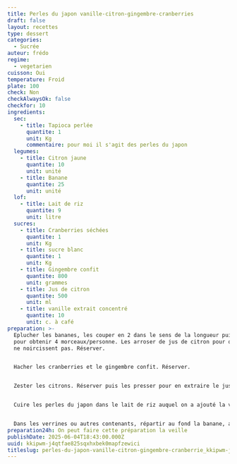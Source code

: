 ```yaml
---
title: Perles du japon vanille-citron-gingembre-cranberries
draft: false
layout: recettes
type: dessert
categories:
  - Sucrée
auteur: frédo
regime:
  - vegetarien
cuisson: Oui
temperature: Froid
plate: 100
check: Non
checkAlwaysOk: false
checkfor: 10
ingredients:
  sec:
    - title: Tapioca perlée
      quantite: 1
      unit: Kg
      commentaire: pour moi il s'agit des perles du japon
  legumes:
    - title: Citron jaune
      quantite: 10
      unit: unité
    - title: Banane
      quantite: 25
      unit: unité
  lof:
    - title: Lait de riz
      quantite: 9
      unit: litre
  sucres:
    - title: Cranberries séchées
      quantite: 1
      unit: Kg
    - title: sucre blanc
      quantite: 1
      unit: Kg
    - title: Gingembre confit
      quantite: 800
      unit: grammes
    - title: Jus de citron
      quantite: 500
      unit: ml
    - title: vanille extrait concentré
      quantite: 10
      unit: c. à café
preparation: >-
  Eplucher les bananes, les couper en 2 dans le sens de la longueur puis en 2
  pour obtenir 4 morceaux/personne. Les arroser de jus de citron pour qu'elles
  ne noircissent pas. Réserver.


  Hacher les cranberries et le gingembre confit. Réserver.


  Zester les citrons. Réserver puis les presser pour en extraire le jus. Réserver.


  Cuire les perles du japon dans le lait de riz auquel on a ajouté la vanille liquide selon les indications inscrites sur le paquet (ça change selon les marques pour le temps de cuisson). En fin de cuisson ajouter le sucre et le jus des citrons.


  Dans les verrines ou autres contenants, répartir au fond la banane, ajouter les perles du japon puis le mélange haché gingembre/cranberries. Stocker au froid
preparation24h: On peut faire cette préparation la veille
publishDate: 2025-06-04T18:43:00.000Z
uuid: kkipwm-j4qtfae825sqxhxbek0mapfzewici
titleslug: perles-du-japon-vanille-citron-gingembre-cranberrie_kkipwm-j4qtfae825sqxhxbek0mapfzewici
---
```


